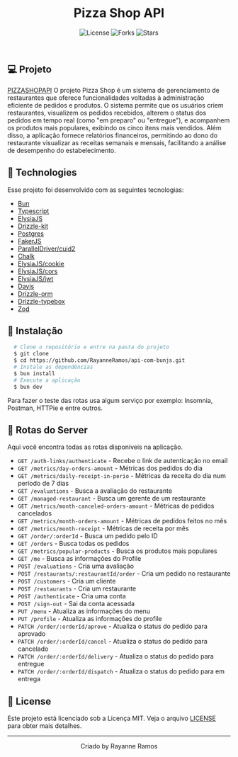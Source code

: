 <h1 align='center'>Pizza Shop API</h1>

<p  align='center'>
  <img src='https://img.shields.io/badge/license-MIT-%23835afd' alt='License' />
  <img src='https://img.shields.io/badge/forks-MIT-%23835afd' alt='Forks' />
  <img src='https://img.shields.io/badge/stars-MIT-%23835afd' alt='Stars' />
</p>

<br>

## 💻 Projeto

[PIZZASHOPAPI]() O projeto Pizza Shop é um sistema de gerenciamento de restaurantes que oferece funcionalidades voltadas à administração eficiente de pedidos e produtos. O sistema permite que os usuários criem restaurantes, visualizem os pedidos recebidos, alterem o status dos pedidos em tempo real (como "em preparo" ou "entregue"), e acompanhem os produtos mais populares, exibindo os cinco itens mais vendidos. Além disso, a aplicação fornece relatórios financeiros, permitindo ao dono do restaurante visualizar as receitas semanais e mensais, facilitando a análise de desempenho do estabelecimento.

## 🧪 Technologies

Esse projeto foi desenvolvido com as seguintes tecnologias:

- [Bun](https://bun.sh/)
- [Typescript](https://www.typescriptlang.org/)
- [ElysiaJS](https://elysiajs.com/)
- [Drizzle-kit](https://orm.drizzle.team/kit-docs/overview)
- [Postgres](https://www.postgresql.org/)
- [FakerJS](https://fakerjs.dev/)
- [ParallelDriver/cuid2](https://github.com/paralleldrive/cuid2)
- [Chalk](https://www.npmjs.com/package/chalk)
- [ElysiaJS/cookie](https://github.com/elysiajs/elysia-cookie)
- [ElysiaJS/cors](https://elysiajs.com/plugins/cors)
- [ElysiaJS/jwt](https://elysiajs.com/plugins/jwt)
- [Dayjs](https://day.js.org/)
- [Drizzle-orm](https://orm.drizzle.team/)
- [Drizzle-typebox](https://orm.drizzle.team/docs/typebox)
- [Zod](https://zod.dev/)

## 🚀 Instalação

```bash
  # Clone o repositório e entre na pasta do projeto
  $ git clone
  $ cd https://github.com/RayanneRamos/api-com-bunjs.git
  # Instale as dependências
  $ bun install
  # Execute a aplicação
  $ bun dev
```

Para fazer o teste das rotas usa algum serviço por exemplo: Insomnia, Postman, HTTPie e entre outros.

## 🧩 Rotas do Server

Aqui você encontra todas as rotas disponíveis na aplicação.

- `GET /auth-links/authenticate` - Recebe o link de autenticação no email
- `GET /metrics/day-orders-amount` - Métricas dos pedidos do dia
- `GET /metrics/daily-receipt-in-perio` - Métricas da receita do dia num período de 7 dias
- `GET /evaluations` - Busca a avaliação do restaurante
- `GET /managed-restaurant` - Busca um gerente de um restaurante
- `GET /metrics/month-canceled-orders-amount` - Métricas de pedidos cancelados
- `GET /metrics/month-orders-amount` - Métricas de pedidos feitos no mês
- `GET /metrics/month-receipt` - Métricas de receita por mês
- `GET /order/:orderId` - Busca um pedido pelo ID
- `GET /orders` - Busca todas os pedidos
- `GET /metrics/popular-products` - Busca os produtos mais populares
- `GET /me` - Busca as informações do Profile
- `POST /evaluations` - Cria uma avaliação
- `POST /restaurants/:restaurantId/order` - Cria um pedido no restaurante
- `POST /customers` - Cria um cliente
- `POST /restaurants` - Cria um restaurante
- `POST /authenticate` - Cria uma conta
- `POST /sign-out` - Sai da conta acessada
- `PUT /menu` - Atualiza as informações do menu
- `PUT /profile` - Atualiza as informações do profile
- `PATCH /order/:orderId/aprove` - Atualiza o status do pedido para aprovado
- `PATCH /order/:orderId/cancel` - Atualiza o status do pedido para cancelado
- `PATCH /order/:orderId/delivery` - Atualiza o status do pedido para entregue
- `PATCH /order/:orderId/dispatch` - Atualiza o status do pedido para em entrega

## 📝 License

Este projeto está licenciado sob a Licença MIT. Veja o arquivo [LICENSE](LICENSE) para obter mais detalhes.

---

<p align='center'>Criado by Rayanne Ramos</p>
